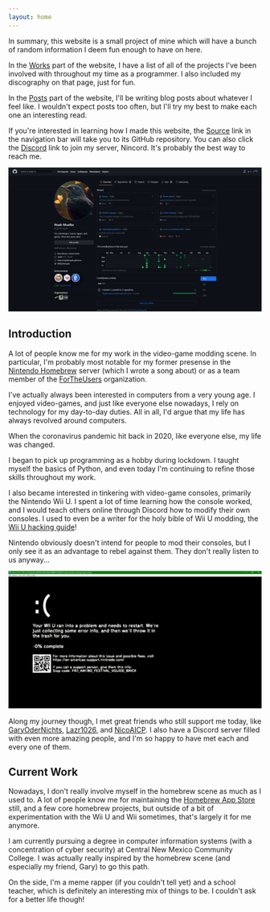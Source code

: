 ```yaml
---
layout: home
---
```


In summary, this website is a small project of mine which will have a bunch of random information I deem fun enough to have on here.

In the [Works](../works) part of the website, I have a list of all of the projects I've been involved with throughout my time as a programmer. I also included my discography on that page, just for fun.

In the [Posts](../posts) part of the website, I'll be writing blog posts about whatever I feel like. I wouldn't expect posts too often, but I'll try my best to make each one an interesting read.

If you're interested in learning how I made this website, the [Source](https://github.com/Nightkingale/Personal-Website) link in the navigation bar will take you to its GitHub repository. You can also click the [Discord](https://discord.gg/mYjeaZQ) link to join my server, Nincord. It's probably the best way to reach me.

![A snapshot of my GitHub profile when this website was created.](./assets/images/about/github_page.png)

## Introduction

A lot of people know me for my work in the video-game modding scene. In particular, I'm probably most notable for my former presense in the [Nintendo Homebrew](https://discord.gg/C29hYvh) server (which I wrote a song about) or as a team member of the [ForTheUsers](https://fortheusers.org/) organization.

I've actually always been interested in computers from a very young age. I enjoyed video-games, and just like everyone else nowadays, I rely on technology for my day-to-day duties. All in all, I'd argue that my life has always revolved around computers.

When the coronavirus pandemic hit back in 2020, like everyone else, my life was changed.

I began to pick up programming as a hobby during lockdown. I taught myself the basics of Python, and even today I'm continuing to refine those skills throughout my work.

I also became interested in tinkering with video-game consoles, primarily the Nintendo Wii U. I spent a lot of time learning how the console worked, and I would teach others online through Discord how to modify their own consoles. I used to even be a writer for the holy bible of Wii U modding, the [Wii U hacking guide](https://wiiu.hacks.guide)!

Nintendo obviously doesn't intend for people to mod their consoles, but I only see it as an advantage to rebel against them. They don't really listen to us anyway...

![A fake Nintendo Wii U brick screen I made back when the pandemic started.](./assets/images/about/funny_brick.png)


Along my journey though, I met great friends who still support me today, like [GaryOderNichts](https://github.com/GaryOderNichts), [Lazr1026](https://github.com/Lazr1026), and [NicoAICP](https://github.com/NicoAICP). I also have a Discord server filled with even more amazing people, and I'm so happy to have met each and every one of them.

## Current Work

Nowadays, I don't really involve myself in the homebrew scene as much as I used to. A lot of people know me for maintaining the [Homebrew App Store](https://github.com/fortheusers/hb-appstore) still, and a few core homebrew projects, but outside of a bit of experimentation with the Wii U and Wii sometimes, that's largely it for me anymore.

I am currently pursuing a degree in computer information systems (with a concentration of cyber security) at Central New Mexico Community College. I was actually really inspired by the homebrew scene (and especially my friend, Gary) to go this path.

On the side, I'm a meme rapper (if you couldn't tell yet) and a school teacher, which is definitely an interesting mix of things to be. I couldn't ask for a better life though!